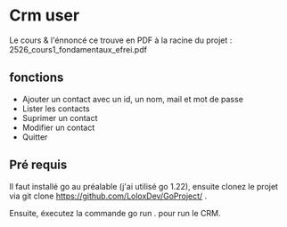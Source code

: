 # Crm user

Le cours & l'énnoncé ce trouve en PDF à la racine du projet : 2526_cours1_fondamentaux_efrei.pdf

## fonctions

- Ajouter un contact avec un id, un nom, mail et mot de passe
- Lister les contacts
- Suprimer un contact
- Modifier un contact
- Quitter

## Pré requis

Il faut installé go au préalable (j'ai utilisé go 1.22), ensuite clonez le projet via git clone https://github.com/LoloxDev/GoProject/ .

Ensuite, éxecutez la commande go run . pour run le CRM.
